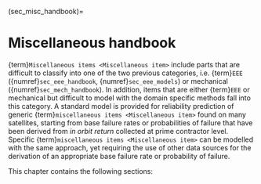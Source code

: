 <!--- Copyright (C) Matrisk GmbH 2022 -->

(sec_misc_handbook)=
# Miscellaneous handbook

{term}`Miscellaneous items <Miscellaneous item>` include parts that are difficult to classify into one of the two previous categories, i.e. {term}`EEE` ({numref}`sec_eee_handbook`, {numref}`sec_eee_models`) or mechanical ({numref}`sec_mech_handbook`). In addition, items that are either {term}`EEE` or mechanical but difficult to model with the domain specific methods fall into this category. A standard model is provided for reliability prediction of generic {term}`miscellaneous items <Miscellaneous item>` found on many satellites, starting from base failure rates or probabilities of failure that have been derived from *in orbit return* collected at prime contractor level. Specific {term}`miscellaneous items <Miscellaneous item>` can be modelled with the same approach, yet requiring the use of other data sources for the derivation of an appropriate base failure rate or probability of failure.


This chapter contains the following sections:
```{tableofcontents}
```
